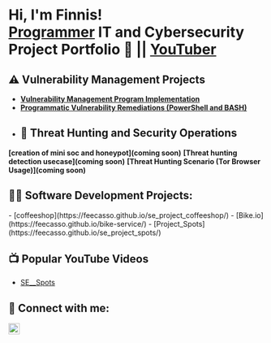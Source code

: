 <h1>Hi, I'm Finnis! <br/><a href="https://github.com/feecaso">Programmer</a><a href="https://www.linkedin.com/in/finnis-caldwell-67707473/"></a> IT and Cybersecurity Project Portfolio 🔐
|| <a href="https://www.youtube.com/@cybermoney4949">YouTuber</a></h1>

## ⚠️ Vulnerability Management Projects

- **[Vulnerability Management Program Implementation](https://github.com/joshcybertest/vulnerability-management-program)**
- **[Programmatic Vulnerability Remediations (PowerShell and BASH)](https://github.com/joshcybertest/programmatic-vulnerability-remediations)**
- 
  ## 🚨 Threat Hunting and Security Operations
 **[creation of mini soc and honeypot](coming soon)**
  **[Threat hunting detection usecase](coming soon)**
 **[Threat Hunting Scenario (Tor Browser Usage)](coming soon)**

<h2>👨‍💻 Software Development Projects:</h2>
-  [coffeeshop](https://feecasso.github.io/se_project_coffeeshop/)
-  [Bike.io](https://feecasso.github.io/bike-service/)
- [Project_Spots](https://feecasso.github.io/se_project_spots/)

<h2>📺 Popular YouTube Videos</h2>

- [SE__Spots](https://www.youtube.com/watch?v=yE50EvqDgUw)

<h2> 🤳 Connect with me:</h2>

[<img align="left" alt="JoshMadakor | LinkedIn" width="22px" src="https://cdn.jsdelivr.net/npm/simple-icons@v3/icons/linkedin.svg" />][linkedin]

[linkedin]: https://www.linkedin.com/in/finnis-caldwell-67707473/
